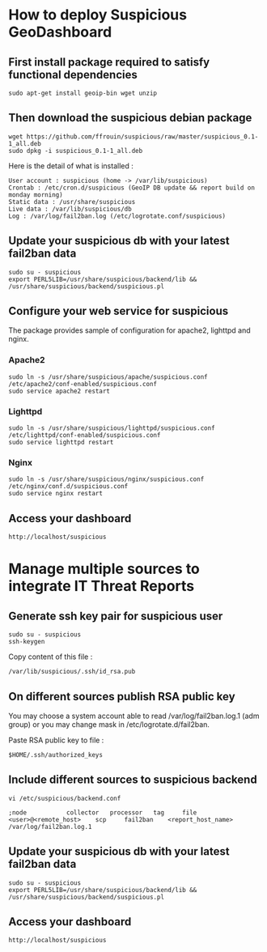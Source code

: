 # How to deploy Suspicious GeoDashboard

## First install package required to satisfy functional dependencies

	sudo apt-get install geoip-bin wget unzip

## Then download the suspicious debian package

	wget https://github.com/ffrouin/suspicious/raw/master/suspicious_0.1-1_all.deb
	sudo dpkg -i suspicious_0.1-1_all.deb

Here is the detail of what is installed :

	User account : suspicious (home -> /var/lib/suspicious)
	Crontab : /etc/cron.d/suspicious (GeoIP DB update && report build on monday morning)
	Static data : /usr/share/suspicious
	Live data : /var/lib/suspicious/db
	Log : /var/log/fail2ban.log (/etc/logrotate.conf/suspicious)

## Update your suspicious db with your latest fail2ban data

	sudo su - suspicious
	export PERL5LIB=/usr/share/suspicious/backend/lib && /usr/share/suspicious/backend/suspicious.pl

## Configure your web service for suspicious

The package provides sample of configuration for apache2, lighttpd and nginx.

### Apache2

	sudo ln -s /usr/share/suspicious/apache/suspicious.conf /etc/apache2/conf-enabled/suspicious.conf
	sudo service apache2 restart

### Lighttpd

	sudo ln -s /usr/share/suspicious/lighttpd/suspicious.conf /etc/lighttpd/conf-enabled/suspicious.conf
	sudo service lighttpd restart

### Nginx

	sudo ln -s /usr/share/suspicious/nginx/suspicious.conf /etc/nginx/conf.d/suspicious.conf
	sudo service nginx restart

## Access your dashboard

	http://localhost/suspicious

# Manage multiple sources to integrate IT Threat Reports

## Generate ssh key pair for suspicious user

	sudo su - suspicious
	ssh-keygen

Copy content of this file :

	/var/lib/suspicious/.ssh/id_rsa.pub

## On different sources publish RSA public key

You may choose a system account able to read /var/log/fail2ban.log.1 (adm group) or you may change mask in /etc/logrotate.d/fail2ban.

Paste RSA public key to file :

	$HOME/.ssh/authorized_keys

## Include different sources to suspicious backend

	vi /etc/suspicious/backend.conf

	;node			collector	processor	tag		file
	<user>@<remote_host>	scp		fail2ban	<report_host_name>	/var/log/fail2ban.log.1

## Update your suspicious db with your latest fail2ban data

	sudo su - suspicious
	export PERL5LIB=/usr/share/suspicious/backend/lib && /usr/share/suspicious/backend/suspicious.pl

## Access your dashboard

	http://localhost/suspicious

